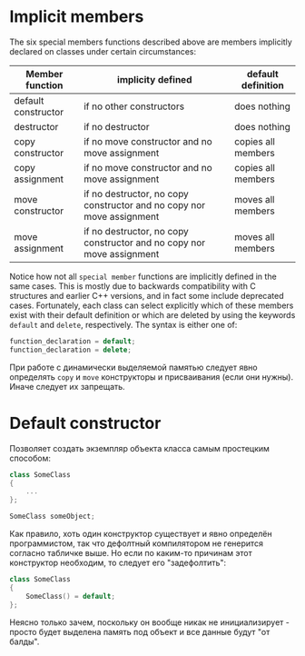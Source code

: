 # Implicit members

The six special members functions described above are members implicitly declared on classes under certain circumstances:

| Member function | implicity defined | default definition |
| --- | --- | --- |
| default constructor | if no other constructors | does nothing |
| destructor | if no destructor | 	does nothing |
| copy constructor | if no move constructor and no move assignment | copies all members |
| copy assignment | if no move constructor and no move assignment | copies all members |
| move constructor | if no destructor, no copy constructor and no copy nor move assignment | moves all members |
| move assignment | if no destructor, no copy constructor and no copy nor move assignment | moves all members |

Notice how not all `special member` functions are implicitly defined in the same cases. This is mostly due to backwards compatibility with C structures and earlier C++ versions, and in fact some include deprecated cases.
Fortunately, each class can select explicitly which of these members exist with their default definition or which are deleted by using the keywords `default` and `delete`, respectively.
The syntax is either one of:

```c++
function_declaration = default;
function_declaration = delete;
```

При работе с динамически выделяемой памятью следует явно определять `copy` и `move` конструкторы и присваивания (если они нужны). Иначе следует их запрещать.

# Default constructor

Позволяет создать экземпляр объекта класса самым простецким способом:

```c++
class SomeClass
{
	...
};

SomeClass someObject;
```

Как правило, хоть один конструктор существует и явно определён программистом, так что дефолтный компилятором не генерится согласно табличке выше. Но если по каким-то причинам этот конструктор необходим, то следует его "задефолтить":

```c++
class SomeClass
{
	SomeClass() = default;
};
```

Неясно только зачем, поскольку он вообще никак не инициализирует - просто будет выделена память под объект и все данные будут "от балды".

